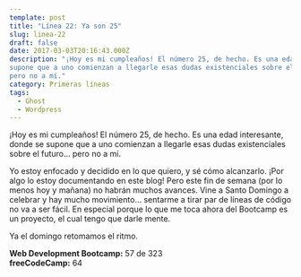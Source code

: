 ```yaml
---
template: post
title: "Línea 22: Ya son 25"
slug: linea-22
draft: false
date: 2017-03-03T20:16:43.000Z
description: "¡Hoy es mi cumpleaños! El número 25, de hecho. Es una edad interesante, donde se
supone que a uno comienzan a llegarle esas dudas existenciales sobre el futuro…
pero no a mí."
category: Primeras líneas
tags:
  - Ghost
  - Wordpress
---
```

¡Hoy es mi cumpleaños! El número 25, de hecho. Es una edad interesante, donde se supone que a uno comienzan a llegarle esas dudas existenciales sobre el futuro… pero no a mí.

 Yo estoy enfocado y decidido en lo que quiero, y sé cómo alcanzarlo. ¡Por algo lo estoy documentando en este blog! Pero este fin de semana (por lo menos hoy y mañana) no habrán muchos avances. Vine a Santo Domingo a celebrar y hay mucho movimiento… sentarme a tirar par de líneas de código no va a ser fácil. En especial porque lo que me toca ahora del Bootcamp es un proyecto, el cual tengo que darle mente.

 Ya el domingo retomamos el ritmo.

 **Web Development Bootcamp:** 57 de 323  
 **freeCodeCamp:** 64

 